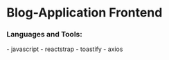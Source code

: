 # Blog-Application Frontend

<h3 align="left">Languages and Tools:</h3>
- javascript
- reactstrap
- toastify
- axios
